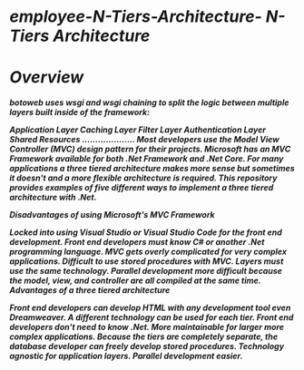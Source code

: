 <h1><b><i> employee-N-Tiers-Architecture-
N-Tiers Architecture 
  </h1>
  <h1>  Overview</h1>
botoweb uses wsgi and wsgi chaining to split the logic between multiple layers built inside of the framework:

Application Layer
Caching Layer
Filter Layer
Authentication Layer
Shared Resources
....................
Most developers use the Model View Controller (MVC) design pattern for their projects. Microsoft has an MVC Framework available for both .Net Framework and .Net Core. For many applications a three tiered architecture makes more sense but sometimes it doesn't and a more flexible architecture is required. This repository provides examples of five different ways to implement a three tiered architecture with .Net.

Disadvantages of using Microsoft's MVC Framework

Locked into using Visual Studio or Visual Studio Code for the front end development. Front end developers must know C# or another .Net programming language.
MVC gets overly complicated for very complex applications.
Difficult to use stored procedures with MVC.
Layers must use the same technology.
Parallel development more difficult because the model, view, and controller are all compiled at the same time.
Advantages of a three tiered architecture

Front end developers can develop HTML with any development tool even Dreamweaver. A different technology can be used for each tier. Front end developers don't need to know .Net.
More maintainable for larger more complex applications.
Because the tiers are completely separate, the database developer can freely develop stored procedures.
Technology agnostic for application layers.
Parallel development easier.
